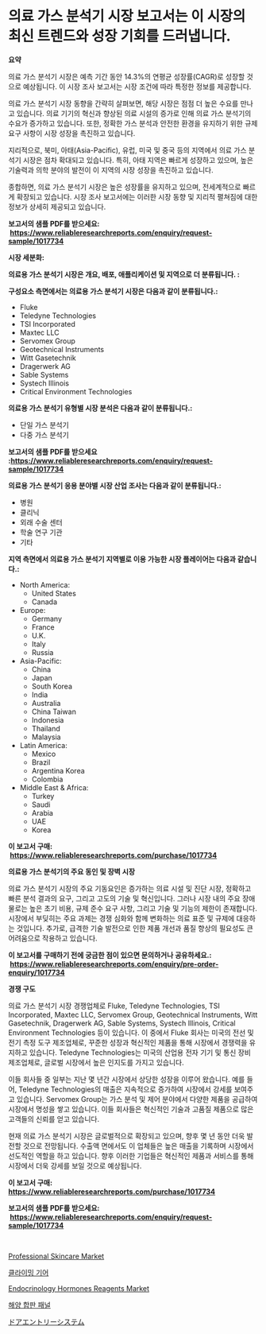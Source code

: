 <p><h1>의료 가스 분석기 시장 보고서는 이 시장의 최신 트렌드와 성장 기회를 드러냅니다.</h1></p><p><strong>요약</strong></p>
<p><p>의료 가스 분석기 시장은 예측 기간 동안 14.3%의 연평균 성장률(CAGR)로 성장할 것으로 예상됩니다. 이 시장 조사 보고서는 시장 조건에 따라 특정한 정보를 제공합니다. </p><p>의료 가스 분석기 시장 동향을 간략히 살펴보면, 해당 시장은 점점 더 높은 수요를 만나고 있습니다. 의료 기기의 혁신과 향상된 의료 시설의 증가로 인해 의료 가스 분석기의 수요가 증가하고 있습니다. 또한, 정확한 가스 분석과 안전한 환경을 유지하기 위한 규제 요구 사항이 시장 성장을 촉진하고 있습니다.</p><p>지리적으로, 북미, 아태(Asia-Pacific), 유럽, 미국 및 중국 등의 지역에서 의료 가스 분석기 시장은 점차 확대되고 있습니다. 특히, 아태 지역은 빠르게 성장하고 있으며, 높은 기술력과 의학 분야의 발전이 이 지역의 시장 성장을 촉진하고 있습니다.</p><p>종합하면, 의료 가스 분석기 시장은 높은 성장률을 유지하고 있으며, 전세계적으로 빠르게 확장되고 있습니다. 시장 조사 보고서에는 이러한 시장 동향 및 지리적 펼쳐짐에 대한 정보가 상세히 제공되고 있습니다.</p></p>
<p><strong>보고서의 샘플 PDF를 받으세요: &nbsp;<a href="https://www.reliableresearchreports.com/enquiry/request-sample/1017734">https://www.reliableresearchreports.com/enquiry/request-sample/1017734</a></strong></p>
<p><strong>시장 세분화:</strong></p>
<p><strong> 의료용 가스 분석기 시장은 개요, 배포, 애플리케이션 및 지역으로 더 분류됩니다. :</strong></p>
<p><strong>구성요소 측면에서는 의료용 가스 분석기 시장은 다음과 같이 분류됩니다.:</strong></p>
<p><ul><li>Fluke</li><li>Teledyne Technologies</li><li>TSI Incorporated</li><li>Maxtec LLC</li><li>Servomex Group</li><li>Geotechnical Instruments</li><li>Witt Gasetechnik</li><li>Dragerwerk AG</li><li>Sable Systems</li><li>Systech Illinois</li><li>Critical Environment Technologies</li></ul></p>
<p><strong> 의료용 가스 분석기 유형별 시장 분석은 다음과 같이 분류됩니다.:</strong></p>
<p><ul><li>단일 가스 분석기</li><li>다중 가스 분석기</li></ul></p>
<p><strong>보고서의 샘플 PDF를 받으세요 :<a href="https://www.reliableresearchreports.com/enquiry/request-sample/1017734">https://www.reliableresearchreports.com/enquiry/request-sample/1017734</a></strong></p>
<p><strong> 의료용 가스 분석기 응용 분야별 시장 산업 조사는 다음과 같이 분류됩니다.:</strong></p>
<p><ul><li>병원</li><li>클리닉</li><li>외래 수술 센터</li><li>학술 연구 기관</li><li>기타</li></ul></p>
<p><strong>지역 측면에서 의료용 가스 분석기 지역별로 이용 가능한 시장 플레이어는 다음과 같습니다.:</strong></p>
<p><ul>
    <li>
        North America:
        <ul>
            <li>United States</li>
            <li>Canada</li>
        </ul>
    </li>
    <li>
        Europe:
        <ul>
            <li>Germany</li>
            <li>France</li>
            <li>U.K.</li>
            <li>Italy</li>
            <li>Russia</li>
        </ul>
    </li>
    <li>
        Asia-Pacific:
        <ul>
            <li>China</li>
            <li>Japan</li>
            <li>South Korea</li>
            <li>India</li>
            <li>Australia</li>
            <li>China Taiwan</li>
            <li>Indonesia</li>
            <li>Thailand</li>
            <li>Malaysia</li>
        </ul>
    </li>
    <li>
        Latin America:
        <ul>
            <li>Mexico</li>
            <li>Brazil</li>
            <li>Argentina Korea</li>
            <li>Colombia</li>
        </ul>
    </li>
    <li>
        Middle East & Africa:
        <ul>
            <li>Turkey</li>
            <li>Saudi</li>
            <li>Arabia</li>
            <li>UAE</li>
            <li>Korea</li>
        </ul>
    </li>
    </ul></p>
<p><strong>이 보고서 구매: &nbsp;<a href="https://www.reliableresearchreports.com/purchase/1017734">https://www.reliableresearchreports.com/purchase/1017734</a></strong></p>
<p><strong>의료용 가스 분석기의 주요 동인 및 장벽 시장</strong></p>
<p><p>의료 가스 분석기 시장의 주요 기동요인은 증가하는 의료 시설 및 진단 시장, 정확하고 빠른 분석 결과의 요구, 그리고 고도의 기술 및 혁신입니다. 그러나 시장 내의 주요 장애물로는 높은 초기 비용, 규제 준수 요구 사항, 그리고 기술 및 기능의 제한이 존재합니다. 시장에서 부딪히는 주요 과제는 경쟁 심화와 함께 변화하는 의료 표준 및 규제에 대응하는 것입니다. 추가로, 급격한 기술 발전으로 인한 제품 개선과 품질 향상의 필요성도 큰 어려움으로 작용하고 있습니다.</p></p>
<p><strong>이 보고서를 구매하기 전에 궁금한 점이 있으면 문의하거나 공유하세요.: &nbsp;<a href="https://www.reliableresearchreports.com/enquiry/pre-order-enquiry/1017734">https://www.reliableresearchreports.com/enquiry/pre-order-enquiry/1017734</a></strong></p>
<p><strong>경쟁 구도</strong></p>
<p><p>의료 가스 분석기 시장 경쟁업체로 Fluke, Teledyne Technologies, TSI Incorporated, Maxtec LLC, Servomex Group, Geotechnical Instruments, Witt Gasetechnik, Dragerwerk AG, Sable Systems, Systech Illinois, Critical Environment Technologies 등이 있습니다. 이 중에서 Fluke 회사는 미국의 전선 및 전기 측정 도구 제조업체로, 꾸준한 성장과 혁신적인 제품을 통해 시장에서 경쟁력을 유지하고 있습니다. Teledyne Technologies는 미국의 산업용 전자 기기 및 통신 장비 제조업체로, 글로벌 시장에서 높은 인지도를 가지고 있습니다.</p><p>이들 회사들 중 일부는 지난 몇 년간 시장에서 상당한 성장을 이루어 왔습니다. 예를 들어, Teledyne Technologies의 매출은 지속적으로 증가하여 시장에서 강세를 보여주고 있습니다. Servomex Group는 가스 분석 및 제어 분야에서 다양한 제품을 공급하여 시장에서 명성을 쌓고 있습니다. 이들 회사들은 혁신적인 기술과 고품질 제품으로 많은 고객들의 신뢰를 얻고 있습니다.</p><p>현재 의료 가스 분석기 시장은 글로벌적으로 확장되고 있으며, 향후 몇 년 동안 더욱 발전할 것으로 전망됩니다. 수출액 면에서도 이 업체들은 높은 매출을 기록하며 시장에서 선도적인 역할을 하고 있습니다. 향후 이러한 기업들은 혁신적인 제품과 서비스를 통해 시장에서 더욱 강세를 보일 것으로 예상됩니다.</p></p>
<p><strong>이 보고서 구매: &nbsp; <a href="https://www.reliableresearchreports.com/purchase/1017734">https://www.reliableresearchreports.com/purchase/1017734</a></strong></p>
<p><strong>보고서의 샘플 PDF를 받으세요: &nbsp;<a href="https://www.reliableresearchreports.com/enquiry/request-sample/1017734">https://www.reliableresearchreports.com/enquiry/request-sample/1017734</a></strong><strong></strong></p>
<p>&nbsp;</p>
<p><p><a href="https://view.publitas.com/reportprime-1/professional-skincare-market-size-and-growth-market-segmentation-regional-and-country-breakdowns-and-market-trends-for-period-from-2024-2031/">Professional Skincare Market</a></p><p><a href="https://medium.com/@mamdouh_alnadi/%EB%93%B1%EB%B0%98-%EC%9E%A5%EB%B9%84-%EC%8B%9C%EC%9E%A5-%EC%84%B1%EA%B3%B5%EC%A0%81%EC%9D%B8-%EB%B9%84%EC%A6%88%EB%8B%88%EC%8A%A4-%EC%A0%84%EB%9E%B5%EC%9D%98-%EC%97%B4%EC%87%A0-2031%EB%85%84%EA%B9%8C%EC%A7%80%EC%9D%98-%EC%98%88%EC%B8%A1-49da4cc98f0b">클라이밍 기어</a></p><p><a href="https://faithful-glue-af3.notion.site/Endocrinology-Hormones-Reagents-Market-Provides-Detailed-Segmentation-of-this-Market-based-on-Type--6b05d6e98c394ab68d0466054f1a8fae">Endocrinology Hormones Reagents Market</a></p><p><a href="https://medium.com/@goicoevgovidph/%ED%95%B4%EC%96%91-%ED%95%A9%ED%8C%90-%EC%8B%9C%EC%9E%A5-%EC%9D%B8%EC%82%AC%EC%9D%B4%ED%8A%B8-%EC%8B%9C%EC%9E%A5-%EB%8F%99%ED%96%A5-%EC%84%B1%EC%9E%A5-2024%EB%85%84%EB%B6%80%ED%84%B0-2031%EB%85%84%EA%B9%8C%EC%A7%80-%EC%98%88%EC%83%81%EB%90%A8-7b41d4b0ccda">해양 합판 패널</a></p><p><a href="https://medium.com/@lily-u-genius/%E3%83%89%E3%82%A2%E3%82%A8%E3%83%B3%E3%83%88%E3%83%AA%E3%83%BC%E3%82%B7%E3%82%B9%E3%83%86%E3%83%A0%E5%B8%82%E5%A0%B4-%E5%B8%82%E5%A0%B4%E3%81%AE%E5%B9%B4%E9%96%93%E6%88%90%E9%95%B7%E7%8E%87-%E5%B8%82%E5%A0%B4%E3%81%AE%E3%83%88%E3%83%AC%E3%83%B3%E3%83%89-%E3%81%8A%E3%82%88%E3%81%B3%E6%88%90%E9%95%B7%E6%88%A6%E7%95%A5%E3%81%AB%E9%96%A2%E3%81%99%E3%82%8B%E8%A6%8B%E8%A7%A3-75a4ebb58be4">ドアエントリーシステム</a></p></p>
